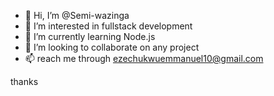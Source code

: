 - 👋 Hi, I’m @Semi-wazinga
- 👀 I’m interested in fullstack development
- 🌱 I’m currently learning Node.js
- 💞️ I’m looking to collaborate on any project
- 📫 reach me through ezechukwuemmanuel10@gmail.com

<!---
Semi-wazinga/Semi-wazinga is a ✨ special ✨ repository because its `README.md` (this file) appears on your GitHub profile.
You can click the Preview link to take a look at your changes.
---> thanks

